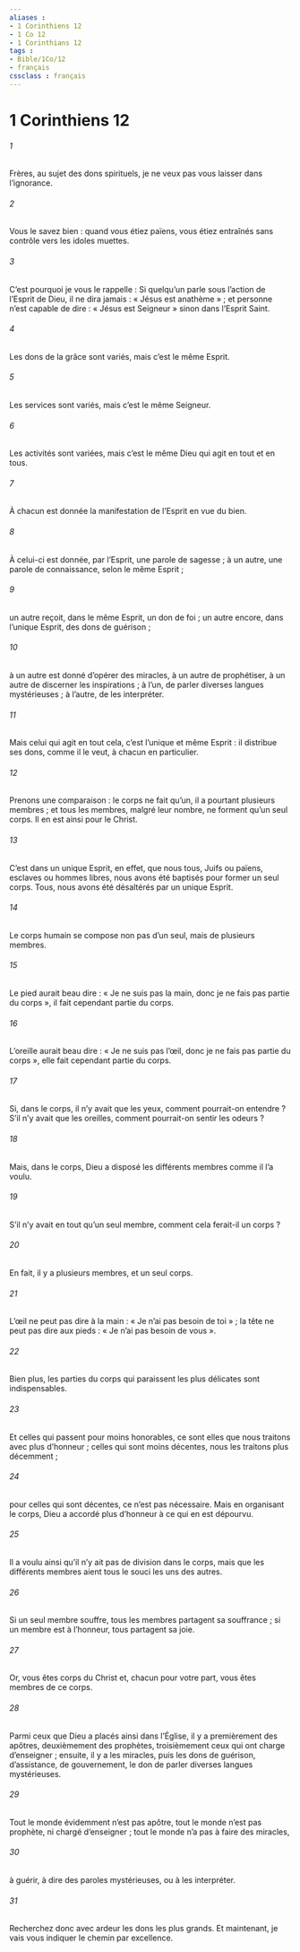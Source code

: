 ```yaml
---
aliases : 
- 1 Corinthiens 12
- 1 Co 12
- 1 Corinthians 12
tags : 
- Bible/1Co/12
- français
cssclass : français
---
```


# 1 Corinthiens 12

###### 1
Frères, au sujet des dons spirituels, je ne veux pas vous laisser dans l’ignorance.
###### 2
Vous le savez bien : quand vous étiez païens, vous étiez entraînés sans contrôle vers les idoles muettes.
###### 3
C’est pourquoi je vous le rappelle : Si quelqu’un parle sous l’action de l’Esprit de Dieu, il ne dira jamais : « Jésus est anathème » ; et personne n’est capable de dire : « Jésus est Seigneur » sinon dans l’Esprit Saint.
###### 4
Les dons de la grâce sont variés, mais c’est le même Esprit.
###### 5
Les services sont variés, mais c’est le même Seigneur.
###### 6
Les activités sont variées, mais c’est le même Dieu qui agit en tout et en tous.
###### 7
À chacun est donnée la manifestation de l’Esprit en vue du bien.
###### 8
À celui-ci est donnée, par l’Esprit, une parole de sagesse ; à un autre, une parole de connaissance, selon le même Esprit ;
###### 9
un autre reçoit, dans le même Esprit, un don de foi ; un autre encore, dans l’unique Esprit, des dons de guérison ;
###### 10
à un autre est donné d’opérer des miracles, à un autre de prophétiser, à un autre de discerner les inspirations ; à l’un, de parler diverses langues mystérieuses ; à l’autre, de les interpréter.
###### 11
Mais celui qui agit en tout cela, c’est l’unique et même Esprit : il distribue ses dons, comme il le veut, à chacun en particulier.
###### 12
Prenons une comparaison : le corps ne fait qu’un, il a pourtant plusieurs membres ; et tous les membres, malgré leur nombre, ne forment qu’un seul corps. Il en est ainsi pour le Christ.
###### 13
C’est dans un unique Esprit, en effet, que nous tous, Juifs ou païens, esclaves ou hommes libres, nous avons été baptisés pour former un seul corps. Tous, nous avons été désaltérés par un unique Esprit.
###### 14
Le corps humain se compose non pas d’un seul, mais de plusieurs membres.
###### 15
Le pied aurait beau dire : « Je ne suis pas la main, donc je ne fais pas partie du corps », il fait cependant partie du corps.
###### 16
L’oreille aurait beau dire : « Je ne suis pas l’œil, donc je ne fais pas partie du corps », elle fait cependant partie du corps.
###### 17
Si, dans le corps, il n’y avait que les yeux, comment pourrait-on entendre ? S’il n’y avait que les oreilles, comment pourrait-on sentir les odeurs ?
###### 18
Mais, dans le corps, Dieu a disposé les différents membres comme il l’a voulu.
###### 19
S’il n’y avait en tout qu’un seul membre, comment cela ferait-il un corps ?
###### 20
En fait, il y a plusieurs membres, et un seul corps.
###### 21
L’œil ne peut pas dire à la main : « Je n’ai pas besoin de toi » ; la tête ne peut pas dire aux pieds : « Je n’ai pas besoin de vous ».
###### 22
Bien plus, les parties du corps qui paraissent les plus délicates sont indispensables.
###### 23
Et celles qui passent pour moins honorables, ce sont elles que nous traitons avec plus d’honneur ; celles qui sont moins décentes, nous les traitons plus décemment ;
###### 24
pour celles qui sont décentes, ce n’est pas nécessaire. Mais en organisant le corps, Dieu a accordé plus d’honneur à ce qui en est dépourvu.
###### 25
Il a voulu ainsi qu’il n’y ait pas de division dans le corps, mais que les différents membres aient tous le souci les uns des autres.
###### 26
Si un seul membre souffre, tous les membres partagent sa souffrance ; si un membre est à l’honneur, tous partagent sa joie.
###### 27
Or, vous êtes corps du Christ et, chacun pour votre part, vous êtes membres de ce corps.
###### 28
Parmi ceux que Dieu a placés ainsi dans l’Église, il y a premièrement des apôtres, deuxièmement des prophètes, troisièmement ceux qui ont charge d’enseigner ; ensuite, il y a les miracles, puis les dons de guérison, d’assistance, de gouvernement, le don de parler diverses langues mystérieuses.
###### 29
Tout le monde évidemment n’est pas apôtre, tout le monde n’est pas prophète, ni chargé d’enseigner ; tout le monde n’a pas à faire des miracles,
###### 30
à guérir, à dire des paroles mystérieuses, ou à les interpréter.
###### 31
Recherchez donc avec ardeur les dons les plus grands.
Et maintenant, je vais vous indiquer le chemin par excellence.
